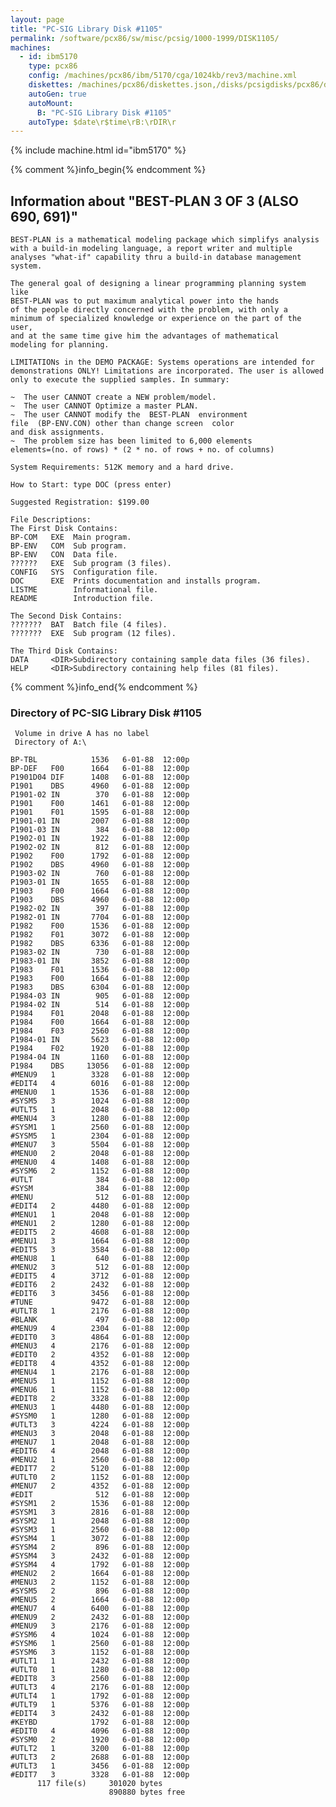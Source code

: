```yaml
---
layout: page
title: "PC-SIG Library Disk #1105"
permalink: /software/pcx86/sw/misc/pcsig/1000-1999/DISK1105/
machines:
  - id: ibm5170
    type: pcx86
    config: /machines/pcx86/ibm/5170/cga/1024kb/rev3/machine.xml
    diskettes: /machines/pcx86/diskettes.json,/disks/pcsigdisks/pcx86/diskettes.json
    autoGen: true
    autoMount:
      B: "PC-SIG Library Disk #1105"
    autoType: $date\r$time\rB:\rDIR\r
---
```


{% include machine.html id="ibm5170" %}

{% comment %}info_begin{% endcomment %}

## Information about "BEST-PLAN 3 OF 3 (ALSO 690, 691)"

    BEST-PLAN is a mathematical modeling package which simplifys analysis
    with a build-in modeling language, a report writer and multiple
    analyses "what-if" capability thru a build-in database management
    system.
    
    The general goal of designing a linear programming planning system like
    BEST-PLAN was to put maximum analytical power into the hands
    of the people directly concerned with the problem, with only a
    minimum of specialized knowledge or experience on the part of the user,
    and at the same time give him the advantages of mathematical
    modeling for planning.
    
    LIMITATIONs in the DEMO PACKAGE: Systems operations are intended for
    demonstrations ONLY! Limitations are incorporated. The user is allowed
    only to execute the supplied samples. In summary:
    
    ~  The user CANNOT create a NEW problem/model.
    ~  The user CANNOT Optimize a master PLAN.
    ~  The user CANNOT modify the  BEST-PLAN  environment
    file  (BP-ENV.CON) other than change screen  color
    and disk assignments.
    ~  The problem size has been limited to 6,000 elements
    elements=(no. of rows) * (2 * no. of rows + no. of columns)
    
    System Requirements: 512K memory and a hard drive.
    
    How to Start: type DOC (press enter)
    
    Suggested Registration: $199.00
    
    File Descriptions:
    The First Disk Contains:
    BP-COM   EXE  Main program.
    BP-ENV   COM  Sub program.
    BP-ENV   CON  Data file.
    ??????   EXE  Sub program (3 files).
    CONFIG   SYS  Configuration file.
    DOC      EXE  Prints documentation and installs program.
    LISTME        Informational file.
    README        Introduction file.
    
    The Second Disk Contains:
    ???????  BAT  Batch file (4 files).
    ???????  EXE  Sub program (12 files).
    
    The Third Disk Contains:
    DATA     <DIR>Subdirectory containing sample data files (36 files).
    HELP     <DIR>Subdirectory containing help files (81 files).
{% comment %}info_end{% endcomment %}


### Directory of PC-SIG Library Disk #1105

     Volume in drive A has no label
     Directory of A:\

    BP-TBL            1536   6-01-88  12:00p
    BP-DEF   F00      1664   6-01-88  12:00p
    P1901D04 DIF      1408   6-01-88  12:00p
    P1901    DBS      4960   6-01-88  12:00p
    P1901-02 IN        370   6-01-88  12:00p
    P1901    F00      1461   6-01-88  12:00p
    P1901    F01      1595   6-01-88  12:00p
    P1901-01 IN       2007   6-01-88  12:00p
    P1901-03 IN        384   6-01-88  12:00p
    P1902-01 IN       1922   6-01-88  12:00p
    P1902-02 IN        812   6-01-88  12:00p
    P1902    F00      1792   6-01-88  12:00p
    P1902    DBS      4960   6-01-88  12:00p
    P1903-02 IN        760   6-01-88  12:00p
    P1903-01 IN       1655   6-01-88  12:00p
    P1903    F00      1664   6-01-88  12:00p
    P1903    DBS      4960   6-01-88  12:00p
    P1982-02 IN        397   6-01-88  12:00p
    P1982-01 IN       7704   6-01-88  12:00p
    P1982    F00      1536   6-01-88  12:00p
    P1982    F01      3072   6-01-88  12:00p
    P1982    DBS      6336   6-01-88  12:00p
    P1983-02 IN        730   6-01-88  12:00p
    P1983-01 IN       3852   6-01-88  12:00p
    P1983    F01      1536   6-01-88  12:00p
    P1983    F00      1664   6-01-88  12:00p
    P1983    DBS      6304   6-01-88  12:00p
    P1984-03 IN        905   6-01-88  12:00p
    P1984-02 IN        514   6-01-88  12:00p
    P1984    F01      2048   6-01-88  12:00p
    P1984    F00      1664   6-01-88  12:00p
    P1984    F03      2560   6-01-88  12:00p
    P1984-01 IN       5623   6-01-88  12:00p
    P1984    F02      1920   6-01-88  12:00p
    P1984-04 IN       1160   6-01-88  12:00p
    P1984    DBS     13056   6-01-88  12:00p
    #MENU9   1        3328   6-01-88  12:00p
    #EDIT4   4        6016   6-01-88  12:00p
    #MENU0   1        1536   6-01-88  12:00p
    #SYSM5   3        1024   6-01-88  12:00p
    #UTLT5   1        2048   6-01-88  12:00p
    #MENU4   3        1280   6-01-88  12:00p
    #SYSM1   1        2560   6-01-88  12:00p
    #SYSM5   1        2304   6-01-88  12:00p
    #MENU7   3        5504   6-01-88  12:00p
    #MENU0   2        2048   6-01-88  12:00p
    #MENU0   4        1408   6-01-88  12:00p
    #SYSM6   2        1152   6-01-88  12:00p
    #UTLT              384   6-01-88  12:00p
    #SYSM              384   6-01-88  12:00p
    #MENU              512   6-01-88  12:00p
    #EDIT4   2        4480   6-01-88  12:00p
    #MENU1   1        2048   6-01-88  12:00p
    #MENU1   2        1280   6-01-88  12:00p
    #EDIT5   2        4608   6-01-88  12:00p
    #MENU1   3        1664   6-01-88  12:00p
    #EDIT5   3        3584   6-01-88  12:00p
    #MENU8   1         640   6-01-88  12:00p
    #MENU2   3         512   6-01-88  12:00p
    #EDIT5   4        3712   6-01-88  12:00p
    #EDIT6   2        2432   6-01-88  12:00p
    #EDIT6   3        3456   6-01-88  12:00p
    #TUNE             9472   6-01-88  12:00p
    #UTLT8   1        2176   6-01-88  12:00p
    #BLANK             497   6-01-88  12:00p
    #MENU9   4        2304   6-01-88  12:00p
    #EDIT0   3        4864   6-01-88  12:00p
    #MENU3   4        2176   6-01-88  12:00p
    #EDIT0   2        4352   6-01-88  12:00p
    #EDIT8   4        4352   6-01-88  12:00p
    #MENU4   1        2176   6-01-88  12:00p
    #MENU5   1        1152   6-01-88  12:00p
    #MENU6   1        1152   6-01-88  12:00p
    #EDIT8   2        3328   6-01-88  12:00p
    #MENU3   1        4480   6-01-88  12:00p
    #SYSM0   1        1280   6-01-88  12:00p
    #UTLT3   3        4224   6-01-88  12:00p
    #MENU3   3        2048   6-01-88  12:00p
    #MENU7   1        2048   6-01-88  12:00p
    #EDIT6   4        2048   6-01-88  12:00p
    #MENU2   1        2560   6-01-88  12:00p
    #EDIT7   2        5120   6-01-88  12:00p
    #UTLT0   2        1152   6-01-88  12:00p
    #MENU7   2        4352   6-01-88  12:00p
    #EDIT              512   6-01-88  12:00p
    #SYSM1   2        1536   6-01-88  12:00p
    #SYSM1   3        2816   6-01-88  12:00p
    #SYSM2   1        2048   6-01-88  12:00p
    #SYSM3   1        2560   6-01-88  12:00p
    #SYSM4   1        3072   6-01-88  12:00p
    #SYSM4   2         896   6-01-88  12:00p
    #SYSM4   3        2432   6-01-88  12:00p
    #SYSM4   4        1792   6-01-88  12:00p
    #MENU2   2        1664   6-01-88  12:00p
    #MENU3   2        1152   6-01-88  12:00p
    #SYSM5   2         896   6-01-88  12:00p
    #MENU5   2        1664   6-01-88  12:00p
    #MENU7   4        6400   6-01-88  12:00p
    #MENU9   2        2432   6-01-88  12:00p
    #MENU9   3        2176   6-01-88  12:00p
    #SYSM6   4        1024   6-01-88  12:00p
    #SYSM6   1        2560   6-01-88  12:00p
    #SYSM6   3        1152   6-01-88  12:00p
    #UTLT1   1        2432   6-01-88  12:00p
    #UTLT0   1        1280   6-01-88  12:00p
    #EDIT8   3        2560   6-01-88  12:00p
    #UTLT3   4        2176   6-01-88  12:00p
    #UTLT4   1        1792   6-01-88  12:00p
    #UTLT9   1        5376   6-01-88  12:00p
    #EDIT4   3        2432   6-01-88  12:00p
    #KEYBD            1792   6-01-88  12:00p
    #EDIT0   4        4096   6-01-88  12:00p
    #SYSM0   2        1920   6-01-88  12:00p
    #UTLT2   1        3200   6-01-88  12:00p
    #UTLT3   2        2688   6-01-88  12:00p
    #UTLT3   1        3456   6-01-88  12:00p
    #EDIT7   3        3328   6-01-88  12:00p
          117 file(s)     301020 bytes
                          890880 bytes free
